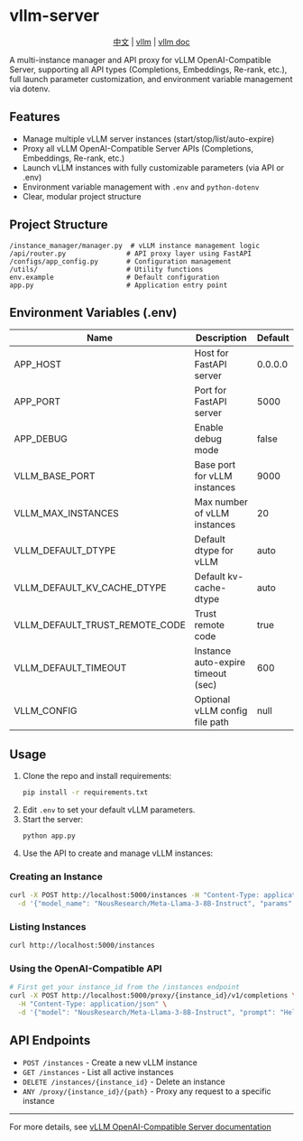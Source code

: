 # vllm-server

<p align="center">
  <a href="./README_zh.md">中文</a> |
  <a href="https://github.com/vllm-project/vllm">vllm</a> |
  <a href="https://docs.vllm.ai/en/latest/index.html">vllm doc</a>
</p>

A multi-instance manager and API proxy for vLLM OpenAI-Compatible Server, supporting all API types (Completions, Embeddings, Re-rank, etc.), full launch parameter customization, and environment variable management via dotenv.

## Features
- Manage multiple vLLM server instances (start/stop/list/auto-expire)
- Proxy all vLLM OpenAI-Compatible Server APIs (Completions, Embeddings, Re-rank, etc.)
- Launch vLLM instances with fully customizable parameters (via API or .env)
- Environment variable management with `.env` and `python-dotenv`
- Clear, modular project structure

## Project Structure
```
/instance_manager/manager.py  # vLLM instance management logic
/api/router.py               # API proxy layer using FastAPI
/configs/app_config.py       # Configuration management
/utils/                      # Utility functions
env.example                  # Default configuration
app.py                       # Application entry point
```

## Environment Variables (.env)
| Name                        | Description                        | Default   |
|-----------------------------|------------------------------------|-----------|
| APP_HOST                    | Host for FastAPI server            | 0.0.0.0   |
| APP_PORT                    | Port for FastAPI server            | 5000      |
| APP_DEBUG                   | Enable debug mode                  | false     |
| VLLM_BASE_PORT              | Base port for vLLM instances       | 9000      |
| VLLM_MAX_INSTANCES          | Max number of vLLM instances       | 20        |
| VLLM_DEFAULT_DTYPE          | Default dtype for vLLM             | auto      |
| VLLM_DEFAULT_KV_CACHE_DTYPE | Default kv-cache-dtype             | auto      |
| VLLM_DEFAULT_TRUST_REMOTE_CODE | Trust remote code               | true      |
| VLLM_DEFAULT_TIMEOUT        | Instance auto-expire timeout (sec) | 600       |
| VLLM_CONFIG                 | Optional vLLM config file path     | null      |

## Usage
1. Clone the repo and install requirements:
   ```bash
   pip install -r requirements.txt
   ```
2. Edit `.env` to set your default vLLM parameters.
3. Start the server:
   ```bash
   python app.py
   ```
4. Use the API to create and manage vLLM instances:

### Creating an Instance
```bash
curl -X POST http://localhost:5000/instances -H "Content-Type: application/json" \
  -d '{"model_name": "NousResearch/Meta-Llama-3-8B-Instruct", "params": {"dtype": "float16"}}'
```

### Listing Instances
```bash
curl http://localhost:5000/instances
```

### Using the OpenAI-Compatible API
```bash
# First get your instance_id from the /instances endpoint
curl -X POST http://localhost:5000/proxy/{instance_id}/v1/completions \
  -H "Content-Type: application/json" \
  -d '{"model": "NousResearch/Meta-Llama-3-8B-Instruct", "prompt": "Hello, world!", "max_tokens": 100}'
```

## API Endpoints
- `POST /instances` - Create a new vLLM instance
- `GET /instances` - List all active instances
- `DELETE /instances/{instance_id}` - Delete an instance
- `ANY /proxy/{instance_id}/{path}` - Proxy any request to a specific instance

---

For more details, see [vLLM OpenAI-Compatible Server documentation](https://docs.vllm.ai/en/latest/serving/openai_compatible_server.html)